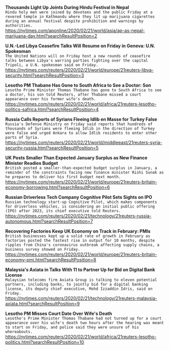 **Thousands Light Up Joints During Hindu Festival in Nepal**\
`Hindu holy men were joined by devotees and the public Friday at a revered temple in Kathmandu where they lit up marijuana cigarettes during an annual festival despite prohibition and warnings by authorities. `\
https://nytimes.com/aponline/2020/02/21/world/asia/ap-as-nepal-marijuana-day.html?searchResultPosition=2

**U.N.-Led Libya Ceasefire Talks Will Resume on Friday in Geneva: U.N. Spokesman**\
`The United Nations will on Friday host a new rounds of ceasefire  talks between Libya's warring parties fighting over the capital Tripoli, a U.N. spokesman said on Friday.`\
https://nytimes.com/reuters/2020/02/21/world/europe/21reuters-libya-security.html?searchResultPosition=3

**Lesotho PM Thabane Has Gone to South Africa to See a Doctor: Son**\
`Lesotho Prime Minister Thomas Thabane has gone to South Africa to see a doctor, his son told Reuters, after Thabane missed a court appearance over his former wife's death.`\
https://nytimes.com/reuters/2020/02/21/world/africa/21reuters-lesotho-politics-safrica.html?searchResultPosition=4

**Russia Calls Reports of Syrians Fleeing Idlib en Masse for Turkey False**\
`Russia's Defense Ministry on Friday said reports that hundreds of thousands of Syrians were fleeing Idlib in the direction of Turkey were false and urged Ankara to allow Idlib residents to enter other parts of Syria.`\
https://nytimes.com/reuters/2020/02/21/world/middleeast/21reuters-syria-security-russia.html?searchResultPosition=5

**UK Posts Smaller Than Expected January Surplus as New Finance Minister Readies Budget**\
`British posted a smaller-than-expected budget surplus in January, a reminder of the constraints facing new finance minister Rishi Sunak as he prepares to deliver his first budget next month.`\
https://nytimes.com/reuters/2020/02/21/world/europe/21reuters-britain-economy-borrowing.html?searchResultPosition=6

**Russian Driverless Tech Company Cognitive Pilot Sets Sights on IPO**\
`Russian technology start-up Cognitive Pilot, which makes components for driverless vehicles, is considering an initial public offering (IPO) after 2023, its chief executive told Reuters.`\
https://nytimes.com/reuters/2020/02/21/technology/21reuters-russia-autonomous.html?searchResultPosition=7

**Recovering Factories Keep UK Economy on Track in February: PMIs**\
`British businesses kept up a solid rate of growth in February as factories posted the fastest rise in output for 10 months, despite ripples from China's coronavirus outbreak affecting supply chains, a business survey showed on Friday.`\
https://nytimes.com/reuters/2020/02/21/world/europe/21reuters-britain-economy-pmi.html?searchResultPosition=8

**Malaysia's Axiata in Talks With 11 to Partner Up for Bid on Digital Bank License**\
`Malaysian telecoms firm Axiata Group is talking to eleven potential partners, including banks, to jointly bid for a digital banking license, its deputy chief executive, Mohd Izzaddin Idris, said on Friday.`\
https://nytimes.com/reuters/2020/02/21/technology/21reuters-malaysia-axiata.html?searchResultPosition=9

**Lesotho PM Misses Court Date Over Wife's Death**\
`Lesotho's Prime Minister Thomas Thabane had not turned up for a court appearance over his wife's death two hours after the hearing was meant to start on Friday, and police said they were unsure of his whereabouts.`\
https://nytimes.com/reuters/2020/02/21/world/africa/21reuters-lesotho-politics.html?searchResultPosition=10

